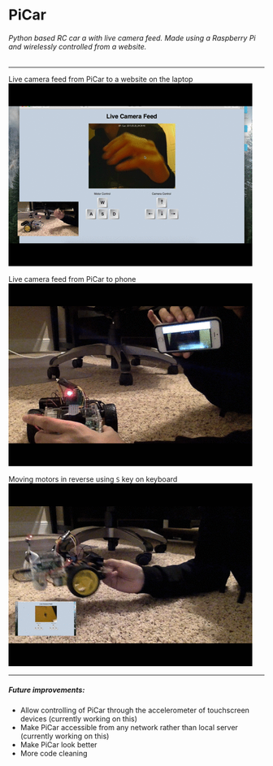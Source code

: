 # PiCar
###### Python based RC car a with live camera feed. Made using a Raspberry Pi and wirelessly controlled from a website.

---

Live camera feed from PiCar to a website on the laptop  
![livecamera](readmestuff/LiveCameraFeed.gif)

Live camera feed from PiCar to phone  
![livecamera-phone](readmestuff/LiveCameraFeed-Phone.gif)

Moving motors in reverse using `S` key on keyboard  
![motormovement](readmestuff/MotorMovement.gif)

---

##### Future improvements:
- Allow controlling of PiCar through the accelerometer of touchscreen devices (currently working on this)
- Make PiCar accessible from any network rather than local server (currently working on this)
- Make PiCar look better
- More code cleaning

